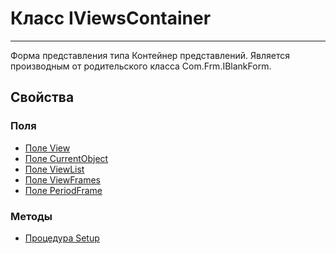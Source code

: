 ﻿---
Link: CMP.Frm.Views.IViewsContainer
---

<!--- Навигация
[Имя проекта](#)
-->

# Класс IViewsContainer
---

Форма представления типа Контейнер представлений.
Является производным от родительского класса Com.Frm.IBlankForm.

<!---
## Примеры
-->

## Свойства

<!--
### Типы
* [Тип 1](#)
-->

### Поля
* [Поле View](topic:.Custom.CMPClasses.Frm.Views.IViewsContainer.View)
* [Поле CurrentObject](topic:.Custom.CMPClasses.Frm.Views.IViewsContainer.CurrentObject)
* [Поле ViewList](topic:.Custom.CMPClasses.Frm.Views.IViewsContainer.ViewList)
* [Поле ViewFrames](topic:.Custom.CMPClasses.Frm.Views.IViewsContainer.ViewFrames)
* [Поле PeriodFrame](topic:.Custom.CMPClasses.Frm.Views.IViewsContainer.PeriodFrame)

### Методы
* [Процедура Setup](topic:.Custom.CMPClasses.Frm.Views.IViewsContainer.Setup)
